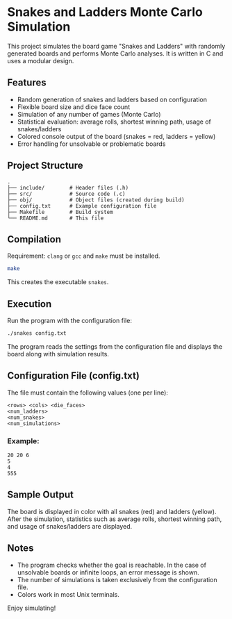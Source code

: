 # Snakes and Ladders Monte Carlo Simulation

This project simulates the board game "Snakes and Ladders" with randomly generated boards and performs Monte Carlo analyses. It is written in C and uses a modular design.

## Features

- Random generation of snakes and ladders based on configuration
- Flexible board size and dice face count
- Simulation of any number of games (Monte Carlo)
- Statistical evaluation: average rolls, shortest winning path, usage of snakes/ladders
- Colored console output of the board (snakes = red, ladders = yellow)
- Error handling for unsolvable or problematic boards

## Project Structure

```
.
├── include/        # Header files (.h)
├── src/            # Source code (.c)
├── obj/            # Object files (created during build)
├── config.txt      # Example configuration file
├── Makefile        # Build system
└── README.md       # This file
```

## Compilation

Requirement: `clang` or `gcc` and `make` must be installed.

```sh
make
```

This creates the executable `snakes`.

## Execution

Run the program with the configuration file:

```sh
./snakes config.txt
```

The program reads the settings from the configuration file and displays the board along with simulation results.

## Configuration File (config.txt)

The file must contain the following values (one per line):

```
<rows> <cols> <die_faces>
<num_ladders>
<num_snakes>
<num_simulations>
```

### Example:

```
20 20 6
5
4
555
```

## Sample Output

The board is displayed in color with all snakes (red) and ladders (yellow). After the simulation, statistics such as average rolls, shortest winning path, and usage of snakes/ladders are displayed.

## Notes

- The program checks whether the goal is reachable. In the case of unsolvable boards or infinite loops, an error message is shown.
- The number of simulations is taken exclusively from the configuration file.
- Colors work in most Unix terminals.

Enjoy simulating!

